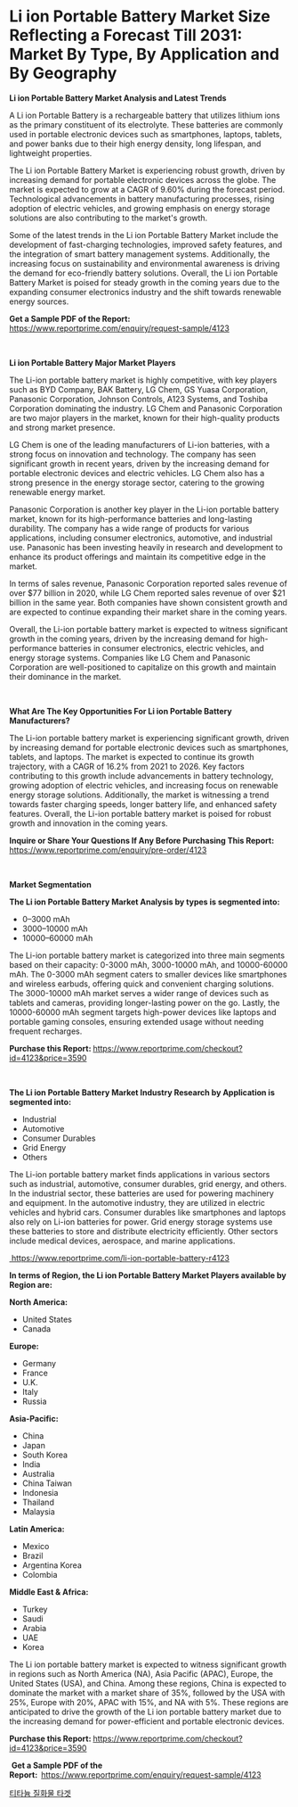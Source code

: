 <p><h1>Li ion Portable Battery Market Size Reflecting a Forecast Till 2031: Market By Type, By Application and By Geography</h1></p><p><strong>Li ion Portable Battery Market Analysis and Latest Trends</strong></p>
<p><p>A Li ion Portable Battery is a rechargeable battery that utilizes lithium ions as the primary constituent of its electrolyte. These batteries are commonly used in portable electronic devices such as smartphones, laptops, tablets, and power banks due to their high energy density, long lifespan, and lightweight properties.</p><p>The Li ion Portable Battery Market is experiencing robust growth, driven by increasing demand for portable electronic devices across the globe. The market is expected to grow at a CAGR of 9.60% during the forecast period. Technological advancements in battery manufacturing processes, rising adoption of electric vehicles, and growing emphasis on energy storage solutions are also contributing to the market's growth.</p><p>Some of the latest trends in the Li ion Portable Battery Market include the development of fast-charging technologies, improved safety features, and the integration of smart battery management systems. Additionally, the increasing focus on sustainability and environmental awareness is driving the demand for eco-friendly battery solutions. Overall, the Li ion Portable Battery Market is poised for steady growth in the coming years due to the expanding consumer electronics industry and the shift towards renewable energy sources.</p></p>
<p><strong>Get a Sample PDF of the Report:&nbsp;</strong> <a href="https://www.reportprime.com/enquiry/request-sample/4123">https://www.reportprime.com/enquiry/request-sample/4123</a></p>
<p>&nbsp;</p>
<p><strong>Li ion Portable Battery Major Market Players</strong></p>
<p><p>The Li-ion portable battery market is highly competitive, with key players such as BYD Company, BAK Battery, LG Chem, GS Yuasa Corporation, Panasonic Corporation, Johnson Controls, A123 Systems, and Toshiba Corporation dominating the industry. LG Chem and Panasonic Corporation are two major players in the market, known for their high-quality products and strong market presence.</p><p>LG Chem is one of the leading manufacturers of Li-ion batteries, with a strong focus on innovation and technology. The company has seen significant growth in recent years, driven by the increasing demand for portable electronic devices and electric vehicles. LG Chem also has a strong presence in the energy storage sector, catering to the growing renewable energy market.</p><p>Panasonic Corporation is another key player in the Li-ion portable battery market, known for its high-performance batteries and long-lasting durability. The company has a wide range of products for various applications, including consumer electronics, automotive, and industrial use. Panasonic has been investing heavily in research and development to enhance its product offerings and maintain its competitive edge in the market.</p><p>In terms of sales revenue, Panasonic Corporation reported sales revenue of over $77 billion in 2020, while LG Chem reported sales revenue of over $21 billion in the same year. Both companies have shown consistent growth and are expected to continue expanding their market share in the coming years.</p><p>Overall, the Li-ion portable battery market is expected to witness significant growth in the coming years, driven by the increasing demand for high-performance batteries in consumer electronics, electric vehicles, and energy storage systems. Companies like LG Chem and Panasonic Corporation are well-positioned to capitalize on this growth and maintain their dominance in the market.</p></p>
<p>&nbsp;</p>
<p><strong>What Are The Key Opportunities For Li ion Portable Battery Manufacturers?</strong></p>
<p><p>The Li-ion portable battery market is experiencing significant growth, driven by increasing demand for portable electronic devices such as smartphones, tablets, and laptops. The market is expected to continue its growth trajectory, with a CAGR of 16.2% from 2021 to 2026. Key factors contributing to this growth include advancements in battery technology, growing adoption of electric vehicles, and increasing focus on renewable energy storage solutions. Additionally, the market is witnessing a trend towards faster charging speeds, longer battery life, and enhanced safety features. Overall, the Li-ion portable battery market is poised for robust growth and innovation in the coming years.</p></p>
<p><strong>Inquire or Share Your Questions If Any Before Purchasing This Report:</strong> <a href="https://www.reportprime.com/enquiry/pre-order/4123">https://www.reportprime.com/enquiry/pre-order/4123</a></p>
<p>&nbsp;</p>
<p><strong>Market Segmentation</strong></p>
<p><strong>The Li ion Portable Battery Market Analysis by types is segmented into:</strong></p>
<p><ul><li>0–3000 mAh</li><li>3000–10000 mAh</li><li>10000–60000 mAh</li></ul></p>
<p><p>The Li-ion portable battery market is categorized into three main segments based on their capacity: 0-3000 mAh, 3000-10000 mAh, and 10000-60000 mAh. The 0-3000 mAh segment caters to smaller devices like smartphones and wireless earbuds, offering quick and convenient charging solutions. The 3000-10000 mAh market serves a wider range of devices such as tablets and cameras, providing longer-lasting power on the go. Lastly, the 10000-60000 mAh segment targets high-power devices like laptops and portable gaming consoles, ensuring extended usage without needing frequent recharges.</p></p>
<p><strong>Purchase this Report:&nbsp;</strong><a href="https://www.reportprime.com/checkout?id=4123&price=3590">https://www.reportprime.com/checkout?id=4123&price=3590</a></p>
<p>&nbsp;</p>
<p><strong>The Li ion Portable Battery Market Industry Research by Application is segmented into:</strong></p>
<p><ul><li>Industrial</li><li>Automotive</li><li>Consumer Durables</li><li>Grid Energy</li><li>Others</li></ul></p>
<p><p>The Li-ion portable battery market finds applications in various sectors such as industrial, automotive, consumer durables, grid energy, and others. In the industrial sector, these batteries are used for powering machinery and equipment. In the automotive industry, they are utilized in electric vehicles and hybrid cars. Consumer durables like smartphones and laptops also rely on Li-ion batteries for power. Grid energy storage systems use these batteries to store and distribute electricity efficiently. Other sectors include medical devices, aerospace, and marine applications.</p></p>
<p><a href="https://www.reportprime.com/li-ion-portable-battery-r4123">&nbsp;https://www.reportprime.com/li-ion-portable-battery-r4123</a></p>
<p><strong>In terms of Region, the Li ion Portable Battery Market Players available by Region are:</strong></p>
<p>
    <p> <strong> North America: </strong>
        <ul>
            <li>United States</li>
            <li>Canada</li>
        </ul>
        </p> 
    <p> <strong> Europe: </strong>
        <ul>
            <li>Germany</li>
            <li>France</li>
            <li>U.K.</li>
            <li>Italy</li>
            <li>Russia</li>
        </ul>
        </p> 
    <p> <strong> Asia-Pacific: </strong>
        <ul>
            <li>China</li>
            <li>Japan</li>
            <li>South Korea</li>
            <li>India</li>
            <li>Australia</li>
            <li>China Taiwan</li>
            <li>Indonesia</li>
            <li>Thailand</li>
            <li>Malaysia</li>
        </ul>
        </p> 
    <p> <strong> Latin America: </strong>
        <ul>
            <li>Mexico</li>
            <li>Brazil</li>
            <li>Argentina Korea</li>
            <li>Colombia</li>
        </ul>
        </p> 
    <p> <strong> Middle East & Africa: </strong>
        <ul>
            <li>Turkey</li>
            <li>Saudi</li>
            <li>Arabia</li>
            <li>UAE</li>
            <li>Korea</li>
        </ul>
    </p>
    </p>
<p><p>The Li ion portable battery market is expected to witness significant growth in regions such as North America (NA), Asia Pacific (APAC), Europe, the United States (USA), and China. Among these regions, China is expected to dominate the market with a market share of 35%, followed by the USA with 25%, Europe with 20%, APAC with 15%, and NA with 5%. These regions are anticipated to drive the growth of the Li ion portable battery market due to the increasing demand for power-efficient and portable electronic devices.</p></p>
<p><strong>Purchase this Report: </strong><a href="https://www.reportprime.com/checkout?id=4123&price=3590">https://www.reportprime.com/checkout?id=4123&price=3590</a></p>
<p>&nbsp;<strong>Get a Sample PDF of the Report:&nbsp;&nbsp;</strong><a href="https://www.reportprime.com/enquiry/request-sample/4123">https://www.reportprime.com/enquiry/request-sample/4123</a></p>
<p><strong></strong></p>
<p><p><a href="https://github.com/hxzi07639916/Market-Research-Report-List-4/blob/main/3372522103938.md">티타늄 질화물 타겟</a></p></p>